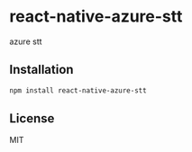 # react-native-azure-stt

azure stt

## Installation

```sh
npm install react-native-azure-stt
```

## License

MIT
